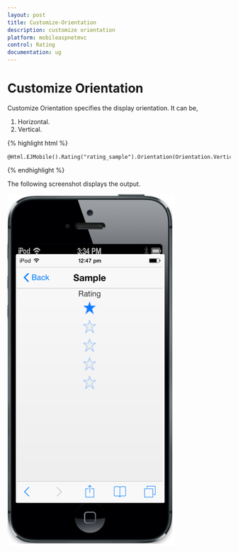 ```yaml
---
layout: post
title: Customize-Orientation
description: customize orientation        
platform: mobileaspnetmvc
control: Rating
documentation: ug
---
```


# Customize Orientation        

Customize Orientation specifies the display orientation. It can be,

1. Horizontal.
2. Vertical. 

{% highlight html %}

    @Html.EJMobile().Rating("rating_sample").Orientation(Orientation.Vertical)

{% endhighlight %}

The following screenshot displays the output.                        

![](Customize-Orientation_images/Customize-Orientation_img1.png)



